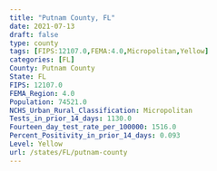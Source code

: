 ```yaml
---
title: "Putnam County, FL"
date: 2021-07-13
draft: false
type: county
tags: [FIPS:12107.0,FEMA:4.0,Micropolitan,Yellow]
categories: [FL]
County: Putnam County
State: FL
FIPS: 12107.0
FEMA_Region: 4.0
Population: 74521.0
NCHS_Urban_Rural_Classification: Micropolitan
Tests_in_prior_14_days: 1130.0
Fourteen_day_test_rate_per_100000: 1516.0
Percent_Positivity_in_prior_14_days: 0.093
Level: Yellow
url: /states/FL/putnam-county
---
```



